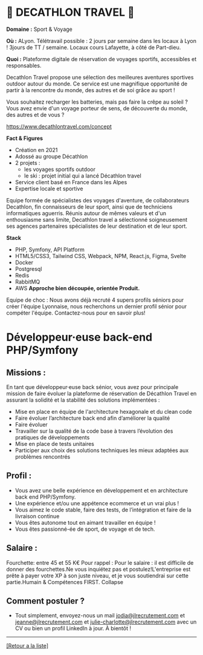 # 🏃 DECATHLON TRAVEL 🚴

**Domaine :** Sport & Voyage

**Où :** ALyon. Télétravail possible : 2 jours par semaine dans les locaux à Lyon ! 3jours de TT / semaine. Locaux cours Lafayette, à côté de Part-dieu.

**Quoi :** Plateforme digitale de réservation de voyages sportifs, accessibles et responsables.

Decathlon Travel propose une sélection des meilleures aventures sportives outdoor autour du monde. Ce service est une magnifique opportunité de partir à la rencontre du monde, des autres et de soi grâce au sport !

Vous souhaitez recharger les batteries, mais pas faire la crêpe au soleil ? Vous avez envie d'un voyage porteur de sens, de découverte du monde, des autres et de vous ?

https://www.decathlontravel.com/concept

**Fact & Figures**

* Création en 2021
* Adossé au groupe Décathlon
* 2 projets :
	* les voyages sportifs outdoor
	* le ski : projet initial qui a lancé Décathlon travel
* Service client basé en France dans les Alpes
* Expertise locale et sportive

Equipe formée de spécialistes des voyages d'aventure, de collaborateurs Decathlon, fin connaisseurs de leur sport, ainsi que de techniciens informatiques aguerris. Réunis autour de mêmes valeurs et d'un enthousiasme sans limite, Decathlon travel a sélectionné soigneusement ses agences partenaires spécialistes de leur destination et de leur sport. 

**Stack**

* PHP, Symfony, API Platform
* HTML5/CSS3, Tailwind CSS, Webpack, NPM, React.js, Figma, Svelte
* Docker
* Postgresql
* Redis
* RabbitMQ
* AWS
**Approche bien découpée, orientée Produit.**

Equipe de choc : Nous avons déjà recruté 4 supers profils séniors pour créer l'équipe Lyonnaise, nous recherchons un dernier profil sénior pour compéter l'équipe. Contactez-nous pour en savoir plus!


# Développeur·euse back-end PHP/Symfony

## Missions : 

En tant que développeur·euse back sénior, vous avez pour principale mission de faire évoluer la plateforme de réservation de Décathlon Travel en assurant la solidité et la stabilité des solutions implémentées : 

* Mise en place en équipe de l'architecture hexagonale et du clean code
* Faire évoluer l’architecture back end afin d’améliorer la qualité
* Faire évoluer 
* Travailler sur la qualité de la code base à travers l’évolution des pratiques de développements 
* Mise en place de tests unitaires
* Participer aux choix des solutions techniques les mieux adaptées aux problèmes rencontrés

## Profil :

* Vous avez une belle expérience en développement et en architecture back end PHP/Symfony.
* Une expérience et/ou une appétence ecommerce et un vrai plus ! 
* Vous aimez le code stable, faire des tests, de l’intégration et faire de la livraison continue
* Vous êtes autonome tout en aimant travailler en équipe ! 
* Vous êtes passionné-ée de sport, de voyage et de tech.

## Salaire :

Fourchette: entre 45 et 55 K€ 
Pour rappel : Pour le salaire : il est difficile de donner des fourchettes.Ne vous inquiétez pas et postulez!L'entreprise est prête à payer votre XP à son juste niveau, et je vous soutiendrai sur cette partie.Humain & Compétences FIRST. 
Collapse


## Comment postuler ?

* Tout simplement, envoyez-nous un mail jodia@jlrecrutement.com et jeanne@jlrecrutement.com et julie-charlotte@jlrecrutement.com avec un CV ou bien un profil LinkedIn à jour. À bientôt !


----
<a href="https://github.com/jlondiche/job-board-php/blob/master/README.md">[Retour a la liste]</a>

